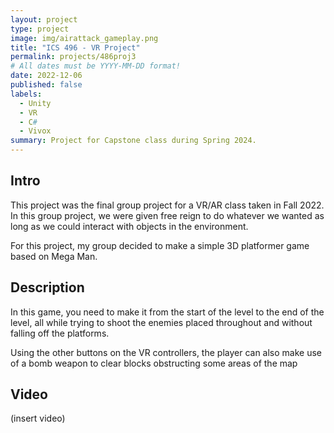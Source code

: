 ```yaml
---
layout: project
type: project
image: img/airattack_gameplay.png
title: "ICS 496 - VR Project"
permalink: projects/486proj3
# All dates must be YYYY-MM-DD format!
date: 2022-12-06
published: false
labels:
  - Unity
  - VR
  - C#
  - Vivox
summary: Project for Capstone class during Spring 2024.
---
```


## Intro

This project was the final group project for a VR/AR class taken in Fall 2022. In this group project, we were given free reign to do whatever we wanted as long as we could interact with objects in the environment.

For this project, my group decided to make a simple 3D platformer game based on Mega Man.

## Description

In this game, you need to make it from the start of the level to the end of the level, all while trying to shoot the enemies placed throughout and without falling off the platforms.

Using the other buttons on the VR controllers, the player can also make use of a bomb weapon to clear blocks obstructing some areas of the map

## Video

(insert video)

